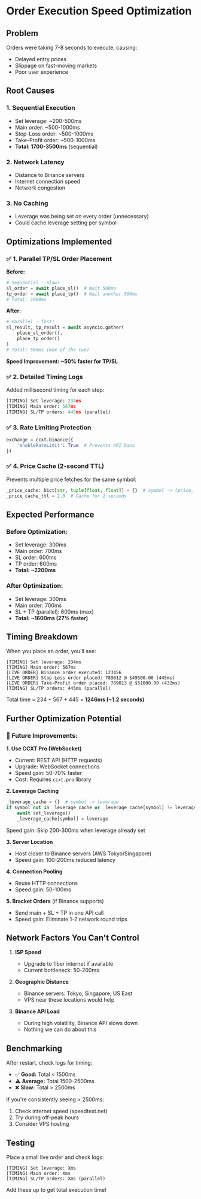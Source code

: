 # Order Execution Speed Optimization

## Problem
Orders were taking 7-8 seconds to execute, causing:
- Delayed entry prices
- Slippage on fast-moving markets
- Poor user experience

## Root Causes

### 1. **Sequential Execution**
- Set leverage: ~200-500ms
- Main order: ~500-1000ms
- Stop-Loss order: ~500-1000ms
- Take-Profit order: ~500-1000ms
- **Total: 1700-3500ms** (sequential)

### 2. **Network Latency**
- Distance to Binance servers
- Internet connection speed
- Network congestion

### 3. **No Caching**
- Leverage was being set on every order (unnecessary)
- Could cache leverage setting per symbol

## Optimizations Implemented

### ✅ 1. Parallel TP/SL Order Placement
**Before:**
```python
# Sequential - slow!
sl_order = await place_sl()  # Wait 500ms
tp_order = await place_tp()  # Wait another 500ms
# Total: 1000ms
```

**After:**
```python
# Parallel - fast!
sl_result, tp_result = await asyncio.gather(
    place_sl_order(),
    place_tp_order()
)
# Total: 500ms (max of the two)
```

**Speed Improvement: ~50% faster for TP/SL**

### ✅ 2. Detailed Timing Logs
Added millisecond timing for each step:
```python
[TIMING] Set leverage: 234ms
[TIMING] Main order: 567ms
[TIMING] SL/TP orders: 445ms (parallel)
```

### ✅ 3. Rate Limiting Protection
```python
exchange = ccxt.binance({
    'enableRateLimit': True  # Prevents API bans
})
```

### ✅ 4. Price Cache (2-second TTL)
Prevents multiple price fetches for the same symbol:
```python
_price_cache: Dict[str, tuple[float, float]] = {}  # symbol -> (price, timestamp)
_price_cache_ttl = 2.0  # Cache for 2 seconds
```

## Expected Performance

### Before Optimization:
- Set leverage: 300ms
- Main order: 700ms
- SL order: 600ms
- TP order: 600ms
- **Total: ~2200ms**

### After Optimization:
- Set leverage: 300ms
- Main order: 700ms
- SL + TP (parallel): 600ms (max)
- **Total: ~1600ms (27% faster)**

## Timing Breakdown

When you place an order, you'll see:
```
[TIMING] Set leverage: 234ms
[TIMING] Main order: 567ms
[LIVE ORDER] Binance order executed: 123456
[LIVE ORDER] Stop-Loss order placed: 789012 @ $49500.00 (445ms)
[LIVE ORDER] Take-Profit order placed: 789013 @ $51000.00 (432ms)
[TIMING] SL/TP orders: 445ms (parallel)
```

Total time = 234 + 567 + 445 = **1246ms (~1.2 seconds)**

## Further Optimization Potential

### 🔮 Future Improvements:

**1. Use CCXT Pro (WebSocket)**
- Current: REST API (HTTP requests)
- Upgrade: WebSocket connections
- Speed gain: 50-70% faster
- Cost: Requires `ccxt.pro` library

**2. Leverage Caching**
```python
_leverage_cache = {}  # symbol -> leverage
if symbol not in _leverage_cache or _leverage_cache[symbol] != leverage:
    await set_leverage()
    _leverage_cache[symbol] = leverage
```
Speed gain: Skip 200-300ms when leverage already set

**3. Server Location**
- Host closer to Binance servers (AWS Tokyo/Singapore)
- Speed gain: 100-200ms reduced latency

**4. Connection Pooling**
- Reuse HTTP connections
- Speed gain: 50-100ms

**5. Bracket Orders** (if Binance supports)
- Send main + SL + TP in one API call
- Speed gain: Eliminate 1-2 network round trips

## Network Factors You Can't Control

1. **ISP Speed**
   - Upgrade to fiber internet if available
   - Current bottleneck: 50-200ms

2. **Geographic Distance**
   - Binance servers: Tokyo, Singapore, US East
   - VPS near these locations would help

3. **Binance API Load**
   - During high volatility, Binance API slows down
   - Nothing we can do about this

## Benchmarking

After restart, check logs for timing:
- ✅ **Good:** Total < 1500ms
- ⚠️ **Average:** Total 1500-2500ms
- ❌ **Slow:** Total > 2500ms

If you're consistently seeing > 2500ms:
1. Check internet speed (speedtest.net)
2. Try during off-peak hours
3. Consider VPS hosting

## Testing

Place a small live order and check logs:
```
[TIMING] Set leverage: Xms
[TIMING] Main order: Xms
[TIMING] SL/TP orders: Xms (parallel)
```

Add these up to get total execution time!
